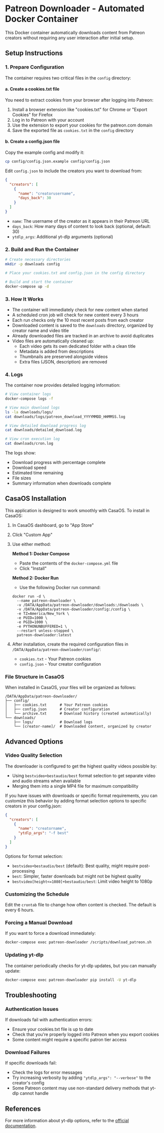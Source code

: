 # Patreon Downloader - Automated Docker Container

This Docker container automatically downloads content from Patreon creators without requiring any user interaction after initial setup.

## Setup Instructions

### 1. Prepare Configuration

The container requires two critical files in the `config` directory:

#### a. Create a cookies.txt file

You need to extract cookies from your browser after logging into Patreon:

1. Install a browser extension like "cookies.txt" for Chrome or "Export Cookies" for Firefox
2. Log in to Patreon with your account
3. Use the extension to export your cookies for the patreon.com domain
4. Save the exported file as `cookies.txt` in the `config` directory

#### b. Create a config.json file

Copy the example config and modify it:

```bash
cp config/config.json.example config/config.json
```

Edit `config.json` to include the creators you want to download from:

```json
{
  "creators": [
    {
      "name": "creatorusername",
      "days_back": 30
    }
  ]
}
```

- `name`: The username of the creator as it appears in their Patreon URL
- `days_back`: How many days of content to look back (optional, default: 30)
- `ytdlp_args`: Additional yt-dlp arguments (optional)

### 2. Build and Run the Container

```bash
# Create necessary directories
mkdir -p downloads config

# Place your cookies.txt and config.json in the config directory

# Build and start the container
docker-compose up -d
```

### 3. How It Works

- The container will immediately check for new content when started
- A scheduled cron job will check for new content every 3 hours
- Each run checks only the 10 most recent posts from each creator
- Downloaded content is saved to the `downloads` directory, organized by creator name and video title
- Already downloaded files are tracked in an archive to avoid duplicates
- Video files are automatically cleaned up:
  - Each video gets its own dedicated folder with a clean title
  - Metadata is added from descriptions
  - Thumbnails are preserved alongside videos
  - Extra files (JSON, description) are removed

### 4. Logs

The container now provides detailed logging information:

```bash
# View container logs
docker-compose logs -f

# View main download logs
ls -la downloads/logs/
cat downloads/logs/patreon_download_YYYYMMDD_HHMMSS.log

# View detailed download progress log
cat downloads/detailed_download.log

# View cron execution log
cat downloads/cron.log
```

The logs show:
- Download progress with percentage complete
- Download speed
- Estimated time remaining
- File sizes
- Summary information when downloads complete

## CasaOS Installation

This application is designed to work smoothly with CasaOS. To install in CasaOS:

1. In CasaOS dashboard, go to "App Store"
2. Click "Custom App"
3. Use either method:
   
   **Method 1: Docker Compose**
   - Paste the contents of the `docker-compose.yml` file
   - Click "Install"
   
   **Method 2: Docker Run**
   - Use the following Docker run command:
   ```
   docker run -d \
     --name patreon-downloader \
     -v /DATA/AppData/patreon-downloader/downloads:/downloads \
     -v /DATA/AppData/patreon-downloader/config:/config \
     -e TZ=America/New_York \
     -e PUID=1000 \
     -e PGID=1000 \
     -e PYTHONUNBUFFERED=1 \
     --restart unless-stopped \
     patreon-downloader:latest
   ```

4. After installation, create the required configuration files in `/DATA/AppData/patreon-downloader/config/`:
   - `cookies.txt` - Your Patreon cookies
   - `config.json` - Your creator configuration

### File Structure in CasaOS

When installed in CasaOS, your files will be organized as follows:

```
/DATA/AppData/patreon-downloader/
├── config/
│   ├── cookies.txt      # Your Patreon cookies
│   ├── config.json      # Creator configuration
│   └── archive.txt      # Download history (created automatically)
└── downloads/
    ├── logs/            # Download logs
    └── [creator-name]/  # Downloaded content, organized by creator
```

## Advanced Options

### Video Quality Selection

The downloader is configured to get the highest quality videos possible by:
- Using `bestvideo+bestaudio/best` format selection to get separate video and audio streams when available
- Merging them into a single MP4 file for maximum compatibility

If you have issues with downloads or specific format requirements, you can customize this behavior by adding format selection options to specific creators in your config.json:

```json
{
  "creators": [
    {
      "name": "creatorname",
      "ytdlp_args": "-f best"
    }
  ]
}
```

Options for format selection:
- `bestvideo+bestaudio/best` (default): Best quality, might require post-processing
- `best`: Simpler, faster downloads but might not be highest quality
- `bestvideo[height<=1080]+bestaudio/best`: Limit video height to 1080p

### Customizing the Schedule

Edit the `crontab` file to change how often content is checked. The default is every 6 hours.

### Forcing a Manual Download

If you want to force a download immediately:

```bash
docker-compose exec patreon-downloader /scripts/download_patreon.sh
```

### Updating yt-dlp

The container periodically checks for yt-dlp updates, but you can manually update:

```bash
docker-compose exec patreon-downloader pip install -U yt-dlp
```

## Troubleshooting

### Authentication Issues

If downloads fail with authentication errors:
- Ensure your cookies.txt file is up to date
- Check that you're properly logged into Patreon when you export cookies
- Some content might require a specific patron tier access

### Download Failures

If specific downloads fail:
- Check the logs for error messages
- Try increasing verbosity by adding `"ytdlp_args": "--verbose"` to the creator's config
- Some Patreon content may use non-standard delivery methods that yt-dlp cannot handle

## References

For more information about yt-dlp options, refer to the [official documentation](https://github.com/yt-dlp/yt-dlp#readme).
